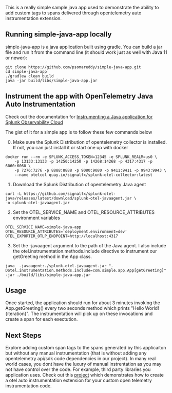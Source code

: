 This is a really simple sample java app used to demonstrate the ability to add custom tags to spans delivered through opentelemetry auto instrumentation extension.

## Running simple-java-app locally
simple-java-app is a java application built using gradle. You can build a jar file and run it from the command line (it should work just as well with Java 11 or newer):


```
git clone https://github.com/psomareddy/simple-java-app.git
cd simple-java-app
./gradlew clean build
java -jar build/libs/simple-java-app.jar
```

## Instrument the app with OpenTelemetry Java Auto Instrumentation

Check out the documentation for [Instrumenting a Java application for Splunk Observability Cloud](https://docs.splunk.com/Observability/gdi/get-data-in/application/java/instrumentation/instrument-java-application.html#nav-Instrument-a-Java-application)

The gist of it for a simple app is to follow these few commands below

0. Make sure the Splunk Distribution of opentelemetry collector is installed. If not, you can just install it or start one up with docker

```
docker run --rm -e SPLUNK_ACCESS_TOKEN=12345 -e SPLUNK_REALM=us0 \
    -p 13133:13133 -p 14250:14250 -p 14268:14268 -p 4317:4317 -p 6060:6060 \
    -p 7276:7276 -p 8888:8888 -p 9080:9080 -p 9411:9411 -p 9943:9943 \
    --name otelcol quay.io/signalfx/splunk-otel-collector:latest
```

1. Download the Splunk Distribution of opentelemetry Java agent

```
curl -L https://github.com/signalfx/splunk-otel-java/releases/latest/download/splunk-otel-javaagent.jar \
-o splunk-otel-javaagent.jar
```

2. Set the OTEL_SERVICE_NAME and OTEL_RESOURCE_ATTRIBUTES environment variables

```
OTEL_SERVICE_NAME=simple-java-app
OTEL_RESOURCE_ATTRIBUTES='deployment.environment=dev'
OTEL_EXPORTER_OTLP_ENDPOINT=http://localhost:4317
```

3. Set the -javaagent argument to the path of the Java agent. I also include the otel.instrumentation.methods.include directive to instrument our getGreeting method in the App class.

```
java  -javaagent:./splunk-otel-javaagent.jar "-Dotel.instrumentation.methods.include=com.simple.app.App[getGreeting]" -jar ./build/libs/simple-java-app.jar
```


## Usage
Once started, the application should run for about 3 minutes invoking the App.getGreeting() every two seconds method which prints "Hello World! {iteration}". The instrumentation will pick up on these invocations and create a span for each exectution.

## Next Steps
Explore adding custom span tags to the spans generated by this applicaiton but without any manual instrumentation (that is without adding any opentelemetry api/sdk code dependencies in our project). In many real world cases, you dont have the luxury of manual instrentation as you may not have control over the code. For example, third party libraries you application uses. 
Check out this [project](https://github.com/psomareddy/sample-custom-extension) which demonstrates how to create a otel auto instrumentation extension for your custom open telemetry instrumentation code.


